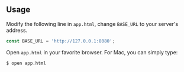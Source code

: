 ## Usage

Modify the following line in `app.html`, change `BASE_URL` to your server's address.

```JavaScript
const BASE_URL = 'http://127.0.0.1:8080';
```

Open `app.html` in your favorite browser. For Mac, you can simply type:

```
$ open app.html
```

